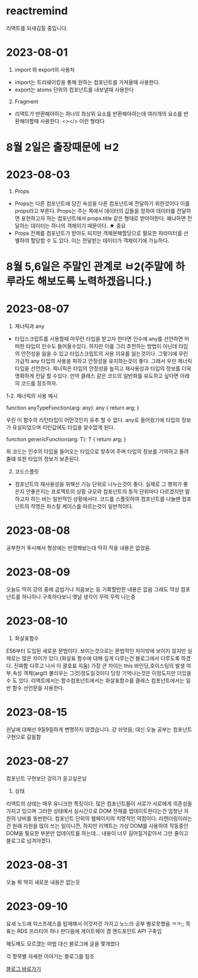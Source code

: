 # reactremind
리액트를 되새김질 중입니다.

# 2023-08-01
1. import 와 export의 사용처

- import는 트리쉐이킹을 통해 원하는 컴포넌트를 가져올때 사용한다.
- export는 atoms 단위의 컴포넌트를 내보낼때 사용한다

2. Fragment

- 리액트가 반환해야하는 하나의 최상위 요소를 반환해야하는데 여러개의 요소를 반환해야할때 사용한다. <></> 이런 형태다

# 8월 2일은 출장때문에 ㅂ2

# 2023-08-03
1. Props

- Props는 다른 컴포넌트에 담긴 속성을 다른 컴포넌트에 전달하기 위한것이다
이를 props라고 부른다. Props는 주는 쪽에서 데이터의 값들을 정하여 데이터를 
전달하면 표현하고자 하는 컴포넌트에서 props.title 같은 형태로 받아야한다.
왜냐하면 전달하는 데이터는 하나의 객체이기 때문이다. ★ 중요
- Props 전체를 컴포넌트가 받아도 되지만 객체분해할당으로 필요한 파라미터를 선별하여 할당할 수 도 있다. 이는 전달받는 데이터가 객체이기에 가능하다.

# 8월 5,6일은 주말인 관계로 ㅂ2(주말에 하루라도 해보도록 노력하겠읍니다.)

# 2023-08-07
1. 제너릭과 any

- 타입스크립트를 사용할때 아무런 타입을 받고자 한다면 인수에 any를 선언하면 어떠한 타입의 인수도 들어올수있다. 하지만 이를 그리 추천하는 방법이 아닌데
타입의 안전성을 잃을 수 있고 타입스크립트의 사용 이유를 잃는것이다.
그렇기에 우린 가급적 any 타입의 사용을 피하고 안정성을 유지하는것이 좋다.
그래서 우린 제너릭 타입을 선언한다.
제너릭은 타입의 안정성을 높히고 재사용성과 타입의 정보를 더욱 명확하게 전달 할 수있다. 만약 클래스 같은 코드의 일반화를 유도하고 싶다면 아래의 코드를 참조하자.

1-2. 제너릭의 사용 예시

function anyTypeFunction(arg: any): any {
  return arg;
}

우린 이 함수의 리턴타입이 어떤것인지 유추 할 수 없다. any로 들어왔기에 타입의
정보가 유실되었으며 리턴값에도 타입을 알수없게 된다.

function genericFunction<T>(arg: T): T {
  return arg;
}

위 코드는 인수의 타입을 들어오는 타입으로 맞추어 주며 타입의 정보를 기억하고
돌려줄떄 또한 타입의 정보가 보존된다.

2. 코드스플릿

- 컴포넌트의 재사용성을 위해선 기능 단위로 나누는것이 좋다. 실제로 그 행위가 좋은지 안좋은지는 프로젝트의 상황 규모와 컴포넌트의 동작 단위마다 다르겠지만
말하고자 하는 바는 일반적인 상황에서다. 코드를 스플릿하여 컴포넌트를 나눌땐
컴포넌트의 작명은 파스칼 케이스를 따르는것이 일반적이다.

# 2023-08-08

공부한거 푸시해서 형상에는 반영해놨는데 딱히 적을 내용은 없었음.

# 2023-08-09

오늘도 딱히 강의 중에 곱씹거나 처음보는 등 기록할만한 내용은 없음
그래도 막상 컴포넌트를 하나하나 구축하다보니 옛날 생각이 무럭 무럭 나는중

# 2023-08-10

1. 화살표함수

ES6부터 도입된 새로운 문법이다. 보이는것으로는 문법적인 차이밖에 보이지 않지만
실제로는 많은 차이가 있다.(화살표 함수에 대해 깊게 다루는건 블로그에서 다루도록 하겠다. 진짜함 다루고 나서 이 괄호표 지움) 
가장 큰 차이는 this 바인딩,호이스팅의 발생 여부,속성 객체(arg라 불리우는 그것)정도일것이다
당장 기억나는것은 이정도지만 더있을 수 도 있다. 리액트에서는 함수컴포넌트에서는 
화살표함수를 클래스 컴포넌트에서는 일반 함수 선언문을 사용한다.

# 2023-08-15

쉰날에 대해선 9질9질하게 변명하지 않겠습니다. 걍 쉬엇음; 대신 오늘 공부는 컴포넌트 구현으로 갈음함

# 2023-08-27

컴포넌트 구현보단 강의가 듣고싶은날

1. 상태

리액트의 상태는 매우 유니크한 특징이다. 많은 컴포넌트들이 서로가 서로에게 
의존성을 가지고 있으며 그러한 상태에서 실시간으로 DOM 전체를 업데이트한다는건
엄청난 자원의 낭비를 동반한다. 컴포넌트 단위의 웹페이지의 치명적인 약점이다.
리렌더링이라는건 원래 자원을 많이 쓰는 일이니깐, 하지만 리액트는 가상 DOM를 사용하여
작동중인 DOM을 필요한 부분만 업데이트를 하는데...
내용이 너무 길어질거같아서 그만 줄이고 블로그로 넘겨야겠다.


# 2023-08-31

오늘 뭐 딱히 새로운 내용은 없는듯

# 2023-09-10

요새 노드에 익스프레스를 탑재해서 이것저것 가지고 노느라 공부 별로못했음 ㅋㅋ;;
목표는 RDS 프리티어 하나 판다음에 게이트웨이 겸 엔드포인트 API 구축임

해도해도 모르겠는 마법 대신 블로그에 글을 몇개썼다





각 항목별 자세한 이야기는 블로그를 참조 

<a href="https://imverygroot.tistory.com/">블로그 바로가기</a>